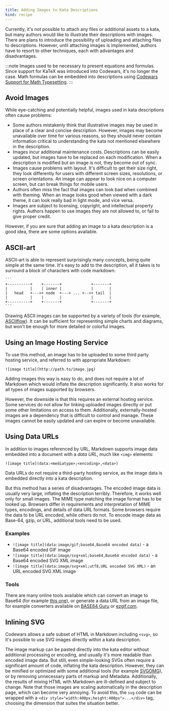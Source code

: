 ```yaml
---
title: Adding Images to Kata Descriptions
kind: recipe
---
```


Currently, it's not possible to attach any files or additional assets to a kata, but many authors would like to illustrate their descriptions with images. There are plans to introduce the possibility of uploading and attaching files to descriptions. However, until attaching images is implemented, authors have to resort to other techniques, each with advantages and disadvantages.

:::note
Images used to be necessary to present equations and formulas. Since support for KaTeX was introduced into Codewars, it's no longer the case. Math formulas can be embedded into descriptions using [Codewars Support for Math Typesetting][markdown-extension-math].
:::


## Avoid Images

While eye-catching and potentially helpful, images used in kata descriptions often cause problems:

- Some authors mistakenly think that illustrative images may be used in place of a clear and concise description. However, images may become unavailable over time for various reasons, so they should never contain information critical to understanding the kata not mentioned elsewhere in the description.
- Images incur additional maintenance costs. Descriptions can be easily updated, but images have to be replaced on each modification. When a description is modified but an image is not, they become out of sync.
- Images cause problems with layout. It's difficult to get their size right, they look differently for users with different screen sizes, resolutions, or screen orientations. An image can appear to look nice on a computer screen, but can break things for mobile users.
- Authors often miss the fact that images can look bad when combined with theming. When an image looks good when viewed with a dark theme, it can look really bad in light mode, and vice versa.
- Images are subject to licensing, copyright, and intellectual property rights. Authors happen to use images they are not allowed to, or fail to give proper credit.

However, if you are sure that adding an image to a kata description is a good idea, there are some options available.


## ASCII-art

ASCII-art is able to represent surprisingly many concepts, being quite simple at the same time. It's easy to add to the description, all it takes is to surround a block of characters with code markdown:

~~~
```
+----------+    +-------+             +-------+
|          |    | inner |             |       |
|   head   +--->+ node  +---> ... +-->+ tail  |
|          |    |       |             |       |
+----------+    +-------+             +-------+
```
~~~

Drawing ASCII images can be supported by a variety of tools (for example, [ASCIIflow](http://asciiflow.com/)). It can be sufficient for representing simple charts and diagrams, but won't be enough for more detailed or colorful images.


## Using an Image Hosting Service

To use this method, an image has to be uploaded to some third party hosting service, and referred to with appropriate Markdown:

`![image title](http://path.to/image.jpg)`

Adding images this way is easy to do, and does not require a lot of Markdown which would inflate the description significantly. It also works for all types of images supported by browsers.

However, the downside is that this requires an external hosting service. Some services do not allow for linking uploaded images directly or put some other limitations on access to them. Additionally, externally-hosted images are a dependency that is difficult to control and manage. These images cannot be easily updated and can expire or become unavailable.


## Using Data URLs

In addition to images referenced by URL, Markdown supports image data embedded into a document with a _data URL_, much like `<img>` elements:

`![image title](data:<mediatype>;<encoding>,<data>)`

Data URLs do not require a third-party hosting service, as the image data is embedded directly into a kata description.

But this method has a series of disadvantages. The encoded image data is usually very large, inflating the description terribly. Therefore, it works well only for small images. The MIME type matching the image format has to be looked up. Browsers differ in requirements and interpretation of MIME types, encodings, and details of data URL formats. Some browsers require the data to be URL encoded, while others do not. To encode image data as Base-64, gzip, or URL, additional tools need to be used.

### Examples

- `![image title](data:image/gif;base64,Base64 encoded data)` - a Base64 encoded GIF image
- `![image title](data:image/svg+xml;base64,Base64 encoded data)` - a Base64 encoded SVG XML image
- `![image title](data:image/svg+xml;utf8,URL encoded SVG XML)` - an URL encoded SVG XML image

### Tools

There are many online tools available which can convert an image to Base64 (for example [this one](https://www.motobit.com/util/base64-decoder-encoder.asp)), or generate a data URL from an image file, for example converters available on [BASE64 Guru](https://base64.guru/converter/encode/image) or [ezgif.com](https://ezgif.com/image-to-datauri). 


## Inlining SVG

Codewars allows a safe subset of HTML in Markdown including `<svg>`, so it's possible to use SVG images directly within a kata description.

The image markup can be pasted directly into the kata editor without additional processing or encoding, and usually it's more readable than encoded image data.
But still, even simple-looking SVGs often require a significant amount of code, inflating the kata description. However, they can be minified or optimized with some additional tools (for example [SVGOMG][svgomg]), or by removing unnecessary parts of markup and Metadata. Additionally, the results of mixing HTML with Markdown are ill-defined and subject to change.
Note that those images are scaling automatically in the description page, which can become very annoying. To avoid this, the `svg` code can be wrapped with  a `<div style="width:400px;height:400px">...</div>` tag, choosing the dimension that suites the situation better.


[svgomg]: https://jakearchibald.github.io/svgomg/
[markdown-extension-math]: /references/markdown/extensions/#math-typesetting

